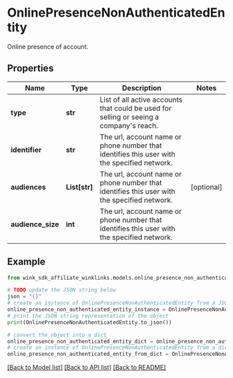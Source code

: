 # OnlinePresenceNonAuthenticatedEntity

Online presence of account.

## Properties

Name | Type | Description | Notes
------------ | ------------- | ------------- | -------------
**type** | **str** | List of all active accounts that could be used for selling or seeing a company&#39;s reach. | 
**identifier** | **str** | The url, account name or phone number that identifies this user with the specified network. | 
**audiences** | **List[str]** | The url, account name or phone number that identifies this user with the specified network. | [optional] 
**audience_size** | **int** | The url, account name or phone number that identifies this user with the specified network. | 

## Example

```python
from wink_sdk_affiliate_winklinks.models.online_presence_non_authenticated_entity import OnlinePresenceNonAuthenticatedEntity

# TODO update the JSON string below
json = "{}"
# create an instance of OnlinePresenceNonAuthenticatedEntity from a JSON string
online_presence_non_authenticated_entity_instance = OnlinePresenceNonAuthenticatedEntity.from_json(json)
# print the JSON string representation of the object
print(OnlinePresenceNonAuthenticatedEntity.to_json())

# convert the object into a dict
online_presence_non_authenticated_entity_dict = online_presence_non_authenticated_entity_instance.to_dict()
# create an instance of OnlinePresenceNonAuthenticatedEntity from a dict
online_presence_non_authenticated_entity_from_dict = OnlinePresenceNonAuthenticatedEntity.from_dict(online_presence_non_authenticated_entity_dict)
```
[[Back to Model list]](../README.md#documentation-for-models) [[Back to API list]](../README.md#documentation-for-api-endpoints) [[Back to README]](../README.md)


